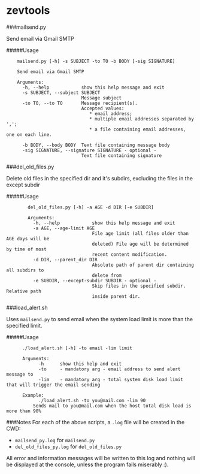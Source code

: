 zevtools
========



###mailsend.py

Send email via Gmail SMTP


#####Usage

```
    mailsend.py [-h] -s SUBJECT -to TO -b BODY [-sig SIGNATURE]

    Send email via Gmail SMTP

    Arguments:
      -h, --help            show this help message and exit
      -s SUBJECT, --subject SUBJECT
                            Message subject
      -to TO, --to TO       Message recipient(s). 
                            Accepted values: 
                               * email address; 
                               * multiple email addresses separated by ',';
                               * a file containing email addresses, one on each line.

      -b BODY, --body BODY  Text file containing message body
      -sig SIGNATURE, --signature SIGNATURE - optional -
                            Text file containing signature

```



###del_old_files.py

Delete old files in the specified dir and it's subdirs, excluding the files in
the except subdir

#####Usage

```
        del_old_files.py [-h] -a AGE -d DIR [-e SUBDIR]

        Arguments:
          -h, --help            show this help message and exit
          -a AGE, --age-limit AGE
                                File age limit (all files older than AGE days will be
                                deleted) File age will be determined by time of most
                                recent content modification.
          -d DIR, --parent_dir DIR
                                Absolute path of parent dir containing all subdirs to
                                delete from
          -e SUBDIR, --except-subdir SUBDIR - optional -
                                Skip files in the specified subdir. Relative path
                                inside parent dir.
```


###load_alert.sh

Uses ```mailsend.py``` to send email when the system load limit is more than the specified limit.

#####Usage

```
      ./load_alert.sh [-h] -to email -lim limit

      Arguments:
            -h      show this help and exit
            -to     - mandatory arg - email address to send alert message to
            -lim    - mandatory arg - total system disk load limit that will trigger the email sending

      Example:
            ./load_alert.sh -to you@mail.com -lim 90
          Sends mail to you@mail.com when the host total disk load is more than 90%
```


###Notes
For each of the above scripts, a ```.log``` file will be created in the CWD:
 * ```mailsend_py.log``` for ```mailsend.py``` 
 * ```del_old_files_py.log``` for ```del_old_files.py```

All error and information messages will be written to this log and nothing will be displayed at the console, unless the program fails miserably :).
